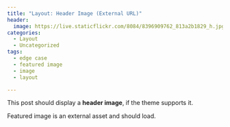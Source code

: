```yaml
---
title: "Layout: Header Image (External URL)"
header:
  image: https://live.staticflickr.com/8084/8396909762_813a2b1829_h.jpg
categories:
  - Layout
  - Uncategorized
tags:
  - edge case
  - featured image
  - image
  - layout

---
```


This post should display a **header image**, if the theme supports it.

Featured image is an external asset and should load.
